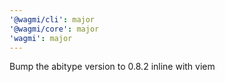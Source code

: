 ```yaml
---
'@wagmi/cli': major
'@wagmi/core': major
'wagmi': major
---
```


Bump the abitype version to 0.8.2 inline with viem
